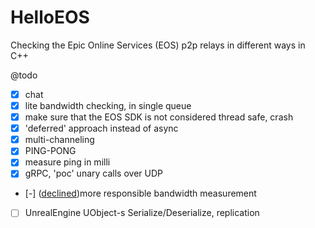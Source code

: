 # HelloEOS
Checking the Epic Online Services (EOS) p2p relays in different ways in C++

@todo
- [x] chat
- [x] lite bandwidth checking, in single queue
- [x] make sure that the EOS SDK is not considered thread safe, crash
- [x] 'deferred' approach instead of async
- [x] multi-channeling
- [x] PING-PONG
- [x] measure ping in milli
- [x] gRPC, 'poc' unary calls over UDP
- [-] ([declined](https://eoshelp.epicgames.com/s/question/0D5QP000002TQJ40AO/p2p-relay-bandwidth-meter-limits-and-permissions?language=en_US))more responsible bandwidth measurement
- [ ] UnrealEngine UObject-s Serialize/Deserialize, replication
